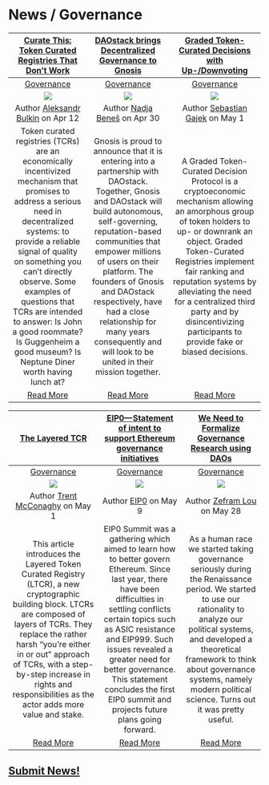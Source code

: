 # News / Governance

|[Curate This: Token Curated Registries That Don’t Work](https://blog.coinfund.io/curate-this-token-curated-registries-that-dont-work-d76370b77150)|[DAOstack brings Decentralized Governance to Gnosis](https://blog.gnosis.pm/daostack-brings-decentralized-governance-to-gnosis-609cdc8d2a02)| [Graded Token-Curated Decisions with Up-/Downvoting](https://medium.com/@sebastian.gajek/graded-token-curated-decisions-with-up-downvoting-designing-cryptoeconomic-ranking-and-2ce7c000bb51)|
:-----------:|:-----------:|:-----------:
|[Governance](governance.md)|[Governance](governance.md)|[Governance](governance.md)
|[<img src=https://cdn-images-1.medium.com/max/1600/1*VvFDLpRZgHvySd7K_gtGGQ.jpeg>](https://blog.coinfund.io/curate-this-token-curated-registries-that-dont-work-d76370b77150)|[<img src=https://cdn-images-1.medium.com/max/2000/1*T3nFgXJRGtzxqwd-X9rQNQ.png>](https://blog.gnosis.pm/daostack-brings-decentralized-governance-to-gnosis-609cdc8d2a02)|[<img src=https://cdn-images-1.medium.com/max/800/1*tV7KCKwIRUoSU1X9CeZB5w.jpeg>](https://medium.com/@sebastian.gajek/graded-token-curated-decisions-with-up-downvoting-designing-cryptoeconomic-ranking-and-2ce7c000bb51)
|Author [Aleksandr Bulkin](https://blog.coinfund.io/@aleksandr.bulkin) on Apr 12|Author [Nadja Beneš](https://twitter.com/bennadja) on Apr 30|Author [Sebastian Gajek](https://twitter.com/weeveSebastian?source=user_profile----------------------------) on May 1|
|Token curated registries (TCRs) are an economically incentivized mechanism that promises to address a serious need in decentralized systems: to provide a reliable signal of quality on something you can’t directly observe. Some examples of questions that TCRs are intended to answer: Is John a good roommate? Is Guggenheim a good museum? Is Neptune Diner worth having lunch at?|Gnosis is proud to announce that it is entering into a partnership with DAOstack. Together, Gnosis and DAOstack will build autonomous, self-governing, reputation-based communities that empower millions of users on their platform. The founders of Gnosis and DAOstack respectively, have had a close relationship for many years consequently and will look to be united in their mission together.|A Graded Token-Curated Decision Protocol is a cryptoeconomic mechanism allowing an amorphous group of token holders to up- or downrank an object. Graded Token-Curated Registries implement fair ranking and reputation systems by alleviating the need for a centralized third party and by disincentivizing participants to provide fake or biased decisions.|
|[Read More](https://blog.coinfund.io/curate-this-token-curated-registries-that-dont-work-d76370b77150)|[Read More](https://blog.gnosis.pm/daostack-brings-decentralized-governance-to-gnosis-609cdc8d2a02)|[Read More](https://medium.com/@sebastian.gajek/graded-token-curated-decisions-with-up-downvoting-designing-cryptoeconomic-ranking-and-2ce7c000bb51)|

|[The Layered TCR](https://blog.oceanprotocol.com/the-layered-tcr-56cc5b4cdc45)|[ EIP0— Statement of intent to support Ethereum governance initiatives](https://medium.com/eip0-summit/eip0-summit-statement-of-intent-to-support-ethereum-governance-initiatives-e54ff782933)| [We Need to Formalize Governance Research using DAOs](https://medium.com/betoken/we-need-to-formalize-governance-research-using-daos-e9393da427f3)|
:-----------:|:-----------:|:-----------:
|[Governance](governance.md)|[Governance](governance.md)|[Governance](governance.md)
|[<img src=https://cdn-images-1.medium.com/max/1600/1*m3F0-gw0RClk8fVN9BAlHg.png>](https://blog.oceanprotocol.com/the-layered-tcr-56cc5b4cdc45)|[<img src=http://www.crystalinks.com/romesenate1.jpg>](https://medium.com/eip0-summit/eip0-summit-statement-of-intent-to-support-ethereum-governance-initiatives-e54ff782933)|[<img src=https://4.bp.blogspot.com/-QYTO1m6eCWY/UKv0dYaWYFI/AAAAAAAAAC8/3ryN1b5-OFE/s1600/school-of-athens2.jpg>](https://medium.com/betoken/we-need-to-formalize-governance-research-using-daos-e9393da427f3)
|Author [Trent McConaghy](https://twitter.com/trentmc0) on May 1|Author [EIP0](https://medium.com/@EIP0) on May 9|Author [Zefram Lou](https://twitter.com/boredGenius) on May 28|
|This article introduces the Layered Token Curated Registry (LTCR), a new cryptographic building block. LTCRs are composed of layers of TCRs. They replace the rather harsh “you’re either in or out” approach of TCRs, with a step-by-step increase in rights and responsibilities as the actor adds more value and stake.|EIP0 Summit was a gathering which aimed to learn how to better govern Ethereum. Since last year, there have been difficulties in settling conflicts certain topics such as ASIC resistance and EIP999. Such issues revealed a greater need for better governance. This statement concludes the first EIP0 summit and projects future plans going forward.|As a human race we started taking governance seriously during the Renaissance period. We started to use our rationality to analyze our political systems, and developed a theoretical framework to think about governance systems, namely modern political science. Turns out it was pretty useful.|
|[Read More](https://blog.oceanprotocol.com/the-layered-tcr-56cc5b4cdc45)|[Read More](https://medium.com/eip0-summit/eip0-summit-statement-of-intent-to-support-ethereum-governance-initiatives-e54ff782933)|[Read More](https://medium.com/betoken/we-need-to-formalize-governance-research-using-daos-e9393da427f3)|

## [Submit News!](../guides/guide_for_submitting_news.md)
